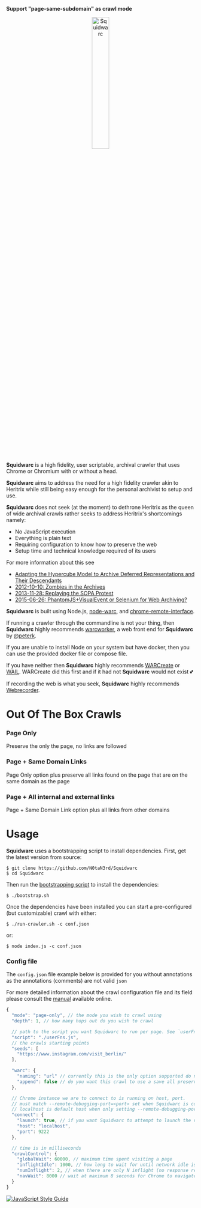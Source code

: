 **Support "page-same-subdomain" as crawl mode**

<p align="center">
<img alt="Squidwarc" src="https://github.com/N0taN3rd/Squidwarc/blob/master/meta/logo.png?raw=true" width="30%">
</p>

**Squidwarc** is a high fidelity, user scriptable, archival crawler that uses Chrome or Chromium with or without a head.

**Squidwarc** aims to address the need for a high fidelity crawler akin to Heritrix while still being easy enough for the personal archivist to setup and use.

**Squidwarc** does not seek (at the moment) to dethrone Heritrix as the queen of wide archival crawls rather
seeks to address Heritrix's shortcomings namely:
- No JavaScript execution
- Everything is plain text
- Requiring configuration to know how to preserve the web
- Setup time and technical knowledge required of its users

For more information about this see
- [Adapting the Hypercube Model to Archive Deferred Representations and Their Descendants](https://arxiv.org/abs/1601.05142)
- [2012-10-10: Zombies in the Archives](http://ws-dl.blogspot.com/2012/10/2012-10-10-zombies-in-archives.html)
- [2013-11-28: Replaying the SOPA Protest](http://ws-dl.blogspot.com/2013/11/2013-11-28-replaying-sopa-protest.html)
- [2015-06-26: PhantomJS+VisualEvent or Selenium for Web Archiving?](http://ws-dl.blogspot.com/2015/06/2015-06-26-phantomjsvisualevent-or.html)

**Squidwarc** is built using Node.js, [node-warc](https://github.com/N0taN3rd/node-warc), and [chrome-remote-interface](https://github.com/cyrus-and/chrome-remote-interface).

If running a crawler through the commandline is not your thing, then **Squidwarc** highly recommends [warcworker](https://github.com/peterk/warcworker),
a web front end for **Squidwarc** by [@peterk](https://github.com/peterk).

If you are unable to install Node on your system but have docker, then you can use the provided docker file or compose file.

If you have neither then **Squidwarc** highly recommends [WARCreate](http://warcreate.com/) or [WAIL](https://github.com/N0taN3rd/wail/releases).
WARCreate did this first and if it had not **Squidwarc** would not exist :two_hearts:

If recording the web is what you seek, **Squidwarc** highly recommends [Webrecorder](https://webrecorder.io/).

# Out Of The Box Crawls
### Page Only
Preserve the only the page, no links are followed

### Page + Same Domain Links
Page Only option plus preserve all links found on the page that are on the same domain as the page

### Page + All internal and external links
Page + Same Domain Link option plus all links from other domains

# Usage

**Squidwarc** uses a bootstrapping script to install dependencies. First, get the latest version from source:

```
$ git clone https://github.com/N0taN3rd/Squidwarc
$ cd Squidwarc
```
Then run the [bootstrapping script](https://github.com/N0taN3rd/Squidwarc/blob/master/bootstrap.sh) to install the dependencies:
```
$ ./bootstrap.sh
```

Once the dependencies have been installed you can start a pre-configured (but customizable) crawl with either:

```
$ ./run-crawler.sh -c conf.json
```
or:
```
$ node index.js -c conf.json
```


### Config file
The `config.json` file example below is provided for you without annotations as the annotations (comments) are not valid `json`


For more detailed  information about the crawl configuration file and its field please consult the [manual](https://n0tan3rd.github.io/Squidwarc/) available online.

```js
{
  "mode": "page-only", // the mode you wish to crawl using
  "depth": 1, // how many hops out do you wish to crawl

  // path to the script you want Squidwarc to run per page. See `userFns.js` for more information
  "script": "./userFns.js",
  // the crawls starting points
  "seeds": [
    "https://www.instagram.com/visit_berlin/"
  ],

  "warc": {
    "naming": "url" // currently this is the only option supported do not change.....
    "append": false // do you want this crawl to use a save all preserved data to a single WARC or WARC per page
  },

  // Chrome instance we are to connect to is running on host, port.
  // must match --remote-debugging-port=<port> set when Squidwarc is connecting to an already running instance of  Chrome.
  // localhost is default host when only setting --remote-debugging-port
  "connect": {
    "launch": true, // if you want Squidwarc to attempt to launch the version of Chrome already on your system or not
    "host": "localhost",
    "port": 9222
  },

  // time is in milliseconds
  "crawlControl": {
    "globalWait": 60000, // maximum time spent visiting a page
    "inflightIdle": 1000, // how long to wait for until network idle is determined when there are only `numInflight` (no response recieved) requests
    "numInflight": 2, // when there are only N inflight (no response recieved) requests start network idle count down
    "navWait": 8000 // wait at maximum 8 seconds for Chrome to navigate to a page
  }
}
```


[![JavaScript Style Guide](https://cdn.rawgit.com/feross/standard/master/badge.svg)](https://github.com/feross/standard)
